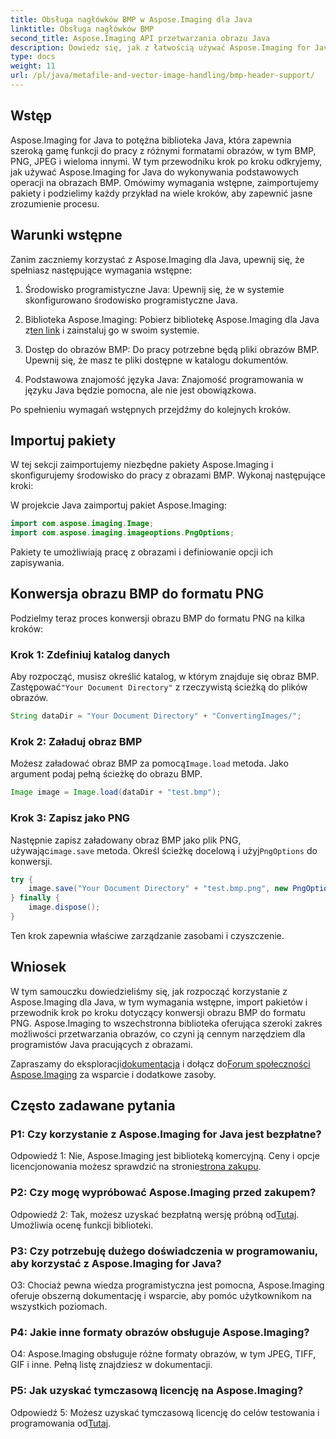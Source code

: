 ```yaml
---
title: Obsługa nagłówków BMP w Aspose.Imaging dla Java
linktitle: Obsługa nagłówków BMP
second_title: Aspose.Imaging API przetwarzania obrazu Java
description: Dowiedz się, jak z łatwością używać Aspose.Imaging for Java do nagłówka BMP. Krok po kroku importuj pakiety, ładuj obrazy i zapisuj w różnych formatach.
type: docs
weight: 11
url: /pl/java/metafile-and-vector-image-handling/bmp-header-support/
---
```

## Wstęp

Aspose.Imaging for Java to potężna biblioteka Java, która zapewnia szeroką gamę funkcji do pracy z różnymi formatami obrazów, w tym BMP, PNG, JPEG i wieloma innymi. W tym przewodniku krok po kroku odkryjemy, jak używać Aspose.Imaging for Java do wykonywania podstawowych operacji na obrazach BMP. Omówimy wymagania wstępne, zaimportujemy pakiety i podzielimy każdy przykład na wiele kroków, aby zapewnić jasne zrozumienie procesu.

## Warunki wstępne

Zanim zaczniemy korzystać z Aspose.Imaging dla Java, upewnij się, że spełniasz następujące wymagania wstępne:

1. Środowisko programistyczne Java: Upewnij się, że w systemie skonfigurowano środowisko programistyczne Java.

2.  Biblioteka Aspose.Imaging: Pobierz bibliotekę Aspose.Imaging dla Java z[ten link](https://releases.aspose.com/imaging/java/) i zainstaluj go w swoim systemie.

3. Dostęp do obrazów BMP: Do pracy potrzebne będą pliki obrazów BMP. Upewnij się, że masz te pliki dostępne w katalogu dokumentów.

4. Podstawowa znajomość języka Java: Znajomość programowania w języku Java będzie pomocna, ale nie jest obowiązkowa.

Po spełnieniu wymagań wstępnych przejdźmy do kolejnych kroków.

## Importuj pakiety

W tej sekcji zaimportujemy niezbędne pakiety Aspose.Imaging i skonfigurujemy środowisko do pracy z obrazami BMP. Wykonaj następujące kroki:

W projekcie Java zaimportuj pakiet Aspose.Imaging:

```java
import com.aspose.imaging.Image;
import com.aspose.imaging.imageoptions.PngOptions;
```

Pakiety te umożliwiają pracę z obrazami i definiowanie opcji ich zapisywania.

## Konwersja obrazu BMP do formatu PNG

Podzielmy teraz proces konwersji obrazu BMP do formatu PNG na kilka kroków:

### Krok 1: Zdefiniuj katalog danych

 Aby rozpocząć, musisz określić katalog, w którym znajduje się obraz BMP. Zastępować`"Your Document Directory"` z rzeczywistą ścieżką do plików obrazów.

```java
String dataDir = "Your Document Directory" + "ConvertingImages/";
```

### Krok 2: Załaduj obraz BMP

Możesz załadować obraz BMP za pomocą`Image.load` metoda. Jako argument podaj pełną ścieżkę do obrazu BMP.

```java
Image image = Image.load(dataDir + "test.bmp");
```

### Krok 3: Zapisz jako PNG

 Następnie zapisz załadowany obraz BMP jako plik PNG, używając`image.save` metoda. Określ ścieżkę docelową i użyj`PngOptions` do konwersji.

```java
try {
    image.save("Your Document Directory" + "test.bmp.png", new PngOptions());
} finally {
    image.dispose();
}
```

Ten krok zapewnia właściwe zarządzanie zasobami i czyszczenie.

## Wniosek

W tym samouczku dowiedzieliśmy się, jak rozpocząć korzystanie z Aspose.Imaging dla Java, w tym wymagania wstępne, import pakietów i przewodnik krok po kroku dotyczący konwersji obrazu BMP do formatu PNG. Aspose.Imaging to wszechstronna biblioteka oferująca szeroki zakres możliwości przetwarzania obrazów, co czyni ją cennym narzędziem dla programistów Java pracujących z obrazami.

 Zapraszamy do eksploracji[dokumentacja](https://reference.aspose.com/imaging/java/) i dołącz do[Forum społeczności Aspose.Imaging](https://forum.aspose.com/) za wsparcie i dodatkowe zasoby.

## Często zadawane pytania

### P1: Czy korzystanie z Aspose.Imaging for Java jest bezpłatne?

 Odpowiedź 1: Nie, Aspose.Imaging jest biblioteką komercyjną. Ceny i opcje licencjonowania możesz sprawdzić na stronie[strona zakupu](https://purchase.aspose.com/buy).

### P2: Czy mogę wypróbować Aspose.Imaging przed zakupem?

Odpowiedź 2: Tak, możesz uzyskać bezpłatną wersję próbną od[Tutaj](https://releases.aspose.com/). Umożliwia ocenę funkcji biblioteki.

### P3: Czy potrzebuję dużego doświadczenia w programowaniu, aby korzystać z Aspose.Imaging for Java?

O3: Chociaż pewna wiedza programistyczna jest pomocna, Aspose.Imaging oferuje obszerną dokumentację i wsparcie, aby pomóc użytkownikom na wszystkich poziomach.

### P4: Jakie inne formaty obrazów obsługuje Aspose.Imaging?

O4: Aspose.Imaging obsługuje różne formaty obrazów, w tym JPEG, TIFF, GIF i inne. Pełną listę znajdziesz w dokumentacji.

### P5: Jak uzyskać tymczasową licencję na Aspose.Imaging?

 Odpowiedź 5: Możesz uzyskać tymczasową licencję do celów testowania i programowania od[Tutaj](https://purchase.aspose.com/temporary-license/).